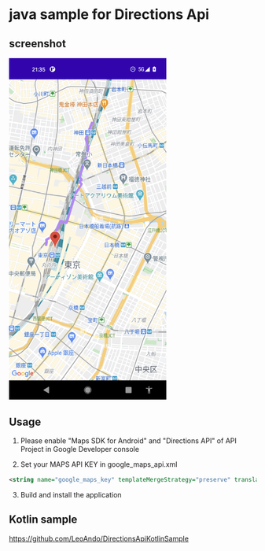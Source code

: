 # java sample for Directions Api

## screenshot
<img src="device-2021-02-03-213551.png" width=320 />

## Usage

1. Please enable "Maps SDK for Android" and "Directions API" of API Project in Google Developer console

2. Set your MAPS API KEY in google_maps_api.xml
```xml
<string name="google_maps_key" templateMergeStrategy="preserve" translatable="false">MAPS_API_KEY</string>
```

3. Build and install the application

## Kotlin sample
https://github.com/LeoAndo/DirectionsApiKotlinSample
